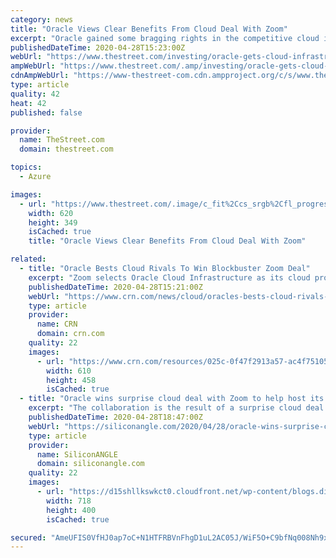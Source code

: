 ```yaml
---
category: news
title: "Oracle Views Clear Benefits From Cloud Deal With Zoom"
excerpt: "Oracle gained some bragging rights in the competitive cloud infrastructure sector after landing a deal with Zoom Video."
publishedDateTime: 2020-04-28T15:23:00Z
webUrl: "https://www.thestreet.com/investing/oracle-gets-cloud-infrastructure-deal-with-zoom-video"
ampWebUrl: "https://www.thestreet.com/.amp/investing/oracle-gets-cloud-infrastructure-deal-with-zoom-video"
cdnAmpWebUrl: "https://www-thestreet-com.cdn.ampproject.org/c/s/www.thestreet.com/.amp/investing/oracle-gets-cloud-infrastructure-deal-with-zoom-video"
type: article
quality: 42
heat: 42
published: false

provider:
  name: TheStreet.com
  domain: thestreet.com

topics:
  - Azure

images:
  - url: "https://www.thestreet.com/.image/c_fit%2Ccs_srgb%2Cfl_progressive%2Cq_auto:good%2Cw_620/MTY4NjQ3NDk5MDMzNjE4MDU1/oracles-cloud-guru-on-how-cloud-services-will-transform-companies-and-oracle-itself.jpg"
    width: 620
    height: 349
    isCached: true
    title: "Oracle Views Clear Benefits From Cloud Deal With Zoom"

related:
  - title: "Oracle Bests Cloud Rivals To Win Blockbuster Zoom Deal"
    excerpt: "Zoom selects Oracle Cloud Infrastructure as its cloud provider to help them scale video communications during the coronavirus pandemic."
    publishedDateTime: 2020-04-28T15:21:00Z
    webUrl: "https://www.crn.com/news/cloud/oracles-bests-cloud-rivals-to-win-blockbuster-zoom-deal"
    type: article
    provider:
      name: CRN
      domain: crn.com
    quality: 22
    images:
      - url: "https://www.crn.com/resources/025c-0f47f2913a57-ac4f75105e9d-1000/oracle-hq-front.jpg"
        width: 610
        height: 458
        isCached: true
  - title: "Oracle wins surprise cloud deal with Zoom to help host its platform"
    excerpt: "The collaboration is the result of a surprise cloud deal unveiled today under which Zoom has shifted some of its videoconferencing infrastructure to Oracle Cloud. The value of the contract is not being disclosed,"
    publishedDateTime: 2020-04-28T18:47:00Z
    webUrl: "https://siliconangle.com/2020/04/28/oracle-wins-surprise-cloud-deal-zoom-help-host-platform/"
    type: article
    provider:
      name: SiliconANGLE
      domain: siliconangle.com
    quality: 22
    images:
      - url: "https://d15shllkswkct0.cloudfront.net/wp-content/blogs.dir/1/files/2020/04/oracle.png"
        width: 718
        height: 400
        isCached: true

secured: "AmeUFIS0VfHJ0ap7oC+N1HTFRBVnFhgD1uL2AC05J/WiF5O+C9bfNq008Nh9xdHGmXFjES427+16sRz7de+c6p6Mh6GFN6iyVT4JKKLlR7253Aoyv3HUENFR0gEqMBLUk6Cp+Rq+78/lYRoWv97V3IlRBx77eyOpWS8aVAGRutAoyj0XlbAu1rJ8KGzvmyXl3C0xevKcoexxEtdKagippuwnBsDFM22cBMqSw6OPH8X99/Nqv2np8Fmv2zmIwM2e/2Juued37mNS3+EPf+1LLypv/aM2eyVFTPHdPU72R2HqoSnKb/2PYJbn28SAmZJU;2fuYnZQMWpKrKEq4XLF+sQ=="
---
```


